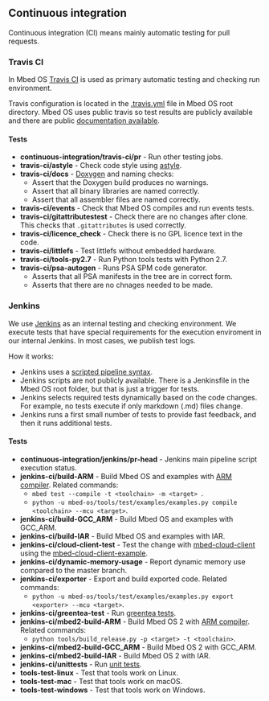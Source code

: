<h2 id="ci">Continuous integration</h2>

Continuous integration (CI) means mainly automatic testing for pull requests.

### Travis CI

In Mbed OS [Travis CI](https://travis-ci.org/ARMmbed/mbed-os) is used as primary automatic testing and checking run environment.

Travis configuration is located in the [.travis.yml](https://github.com/ARMmbed/mbed-os/blob/master/.travis.yml) file in Mbed OS root directory. Mbed OS uses public travis so test results are publicly available and there are public [documentation available](https://docs.travis-ci.com/).

#### Tests

- **continuous-integration/travis-ci/pr** - Run other testing jobs.
- **travis-ci/astyle** - Check code style using [astyle](http://astyle.sourceforge.net/).
- **travis-ci/docs** - [Doxygen](http://www.doxygen.org/) and naming checks:
   - Assert that the Doxygen build produces no warnings.
   - Assert that all binary libraries are named correctly.
   - Assert that all assembler files are named correctly.
- **travis-ci/events** - Check that Mbed OS compiles and run events tests.
- **travis-ci/gitattributestest** - Check there are no changes after clone. This checks that `.gitattributes` is used correctly.
- **travis-ci/licence_check** - Check there is no GPL licence text in the code.
- **travis-ci/littlefs** - Test littlefs without embedded hardware.
- **travis-ci/tools-py2.7** - Run Python tools tests with Python 2.7.
- **travis-ci/psa-autogen** - Runs PSA SPM code generator.
   - Asserts that all PSA manifests in the tree are in correct form.
   - Asserts that there are no chnages needed to be made.

### Jenkins

We use [Jenkins](https://jenkins.io/) as an internal testing and checking environment. We execute tests that have special requirements for the execution enviroment in our internal Jenkins. In most cases, we publish test logs.

How it works:

- Jenkins uses a [scripted pipeline syntax](https://jenkins.io/doc/book/pipeline/).
- Jenkins scripts are not publicly available. There is a Jenkinsfile in the Mbed OS root folder, but that is just a trigger for tests.
- Jenkins selects required tests dynamically based on the code changes. For example, no tests execute if only markdown (.md) files change.
- Jenkins runs a first small number of tests to provide fast feedback, and then it runs additional tests.

#### Tests

- **continuous-integration/jenkins/pr-head** - Jenkins main pipeline script execution status.
- **jenkins-ci/build-ARM** - Build Mbed OS and examples with [ARM compiler](https://developer.arm.com/products/software-development-tools/compilers/arm-compiler). Related commands:
   - `mbed test --compile -t <toolchain> -m <target> `.
   - `python -u mbed-os/tools/test/examples/examples.py compile <toolchain> --mcu <target>`.
- **jenkins-ci/build-GCC_ARM** - Build Mbed OS and examples with GCC_ARM.
- **jenkins-ci/build-IAR** - Build Mbed OS and examples with IAR.
- **jenkins-ci/cloud-client-test** - Test the change with [mbed-cloud-client](https://github.com/ARMmbed/mbed-cloud-client) using the [mbed-cloud-client-example](https://github.com/ARMmbed/mbed-cloud-client-example).
- **jenkins-ci/dynamic-memory-usage** - Report dynamic memory use compared to the master branch.
- **jenkins-ci/exporter** - Export and build exported code. Related commands:
   - `python -u mbed-os/tools/test/examples/examples.py export <exporter> --mcu <target>`.
- **jenkins-ci/greentea-test** - Run [greentea tests](../tools/greentea-testing-applications.html).
- **jenkins-ci/mbed2-build-ARM** - Build Mbed OS 2 with [ARM compiler](https://developer.arm.com/products/software-development-tools/compilers/arm-compiler). Related commands:
   - `python tools/build_release.py -p <target> -t <toolchain>`.
- **jenkins-ci/mbed2-build-GCC_ARM** - Build Mbed OS 2 with GCC_ARM.
- **jenkins-ci/mbed2-build-IAR** - Build Mbed OS 2 with IAR.
- **jenkins-ci/unittests** - Run [unit tests](../tools/unit-testing.html).
- **tools-test-linux** - Test that tools work on Linux.
- **tools-test-mac** - Test that tools work on macOS.
- **tools-test-windows** - Test that tools work on Windows.
